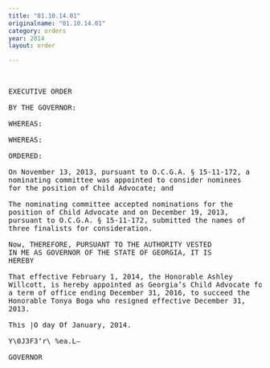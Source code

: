 ```yaml
---
title: "01.10.14.01"
originalname: "01.10.14.01"
category: orders
year: 2014
layout: order

---
```

<pre>
 

EXECUTIVE ORDER

BY THE GOVERNOR:

WHEREAS:

WHEREAS:

ORDERED:

On November 13, 2013, pursuant to O.C.G.A. § 15-11-172, a
nominating committee was appointed to consider nominees
for the position of Child Advocate; and

The nominating committee accepted nominations for the
position of Child Advocate and on December 19, 2013,
pursuant to O.C.G.A. § 15-11-172, submitted the names of
three finalists for consideration.

Now, THEREFORE, PURSUANT TO THE AUTHORITY VESTED
IN ME AS GOVERNOR OF THE STATE OF GEORGIA, IT IS
HEREBY

That effective February 1, 2014, the Honorable Ashley
Willcott, is hereby appointed as Georgia’s Child Advocate for
a term of office ending December 31, 2016, to succeed the
Honorable Tonya Boga who resigned effective December 31,
2013.

This |O day Of January, 2014.

Y\0J3F3‘r\ %ea.L—

GOVERNOR

</pre>
